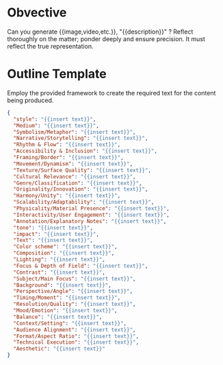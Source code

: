# Obvective
Can you generate {{image,video,etc.}},  "{{description}}" ? Reflect thoroughly on the matter; ponder deeply and ensure precision. It must reflect the true representation. 

# Outline Template
Employ the provided framework to create the required text for the content being produced.
```json
{
  "style": "{{insert text}}",
  "Medium": "{{insert text}}",
  "Symbolism/Metaphor": "{{insert text}}",
  "Narrative/Storytelling": "{{insert text}}",
  "Rhythm & Flow": "{{insert text}}",
  "Accessibility & Inclusion": "{{insert text}}",
  "Framing/Border": "{{insert text}}",
  "Movement/Dynamism": "{{insert text}}",
  "Texture/Surface Quality": "{{insert text}}",
  "Cultural Relevance": "{{insert text}}",
  "Genre/Classification": "{{insert text}}",
  "Originality/Innovation": "{{insert text}}",
  "Harmony/Unity": "{{insert text}}",
  "Scalability/Adaptability": "{{insert text}}",
  "Physicality/Material Presence": "{{insert text}}",
  "Interactivity/User Engagement": "{{insert text}}",
  "Annotation/Explanatory Notes": "{{insert text}}",
  "tone": "{{insert text}}",
  "impact": "{{insert text}}",
  "Text": "{{insert text}}",
  "Color scheme": "{{insert text}}",
  "Composition": "{{insert text}}",
  "Lighting": "{{insert text}}",
  "Focus & Depth of Field": "{{insert text}}",
  "Contrast": "{{insert text}}",
  "Subject/Main Focus": "{{insert text}}",
  "Background": "{{insert text}}",
  "Perspective/Angle": "{{insert text}}",
  "Timing/Moment": "{{insert text}}",
  "Resolution/Quality": "{{insert text}}",
  "Mood/Emotion": "{{insert text}}",
  "Balance": "{{insert text}}",
  "Context/Setting": "{{insert text}}",
  "Audience Alignment": "{{insert text}}",
  "Format/Aspect Ratio": "{{insert text}}",
  "Technical Execution": "{{insert text}}",
  "Aesthetic": "{{insert text}}"
}
```